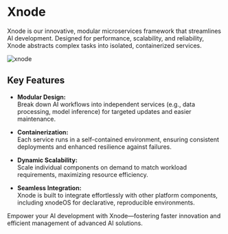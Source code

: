# Xnode

Xnode is our innovative, modular microservices framework that streamlines AI development. Designed for performance, scalability, and reliability, Xnode abstracts complex tasks into isolated, containerized services.

![xnode](/images/xnode.jpg)

## Key Features

- **Modular Design:**  
  Break down AI workflows into independent services (e.g., data processing, model inference) for targeted updates and easier maintenance.

- **Containerization:**  
  Each service runs in a self-contained environment, ensuring consistent deployments and enhanced resilience against failures.

- **Dynamic Scalability:**  
  Scale individual components on demand to match workload requirements, maximizing resource efficiency.

- **Seamless Integration:**  
  Xnode is built to integrate effortlessly with other platform components, including xnodeOS for declarative, reproducible environments.

Empower your AI development with Xnode—fostering faster innovation and efficient management of advanced AI solutions.